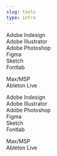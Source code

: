 ```yaml
---
slug: tools
type: intro
---
```

Adobe Indesign<br/>Adobe Illustrator<br/>Adobe Photoshop<br/>Figma<br/>Sketch<br/>Fontlab

Max/MSP<br/>Ableton Live
<!-- lang -->
Adobe Indesign<br/>Adobe Illustrator<br/>Adobe Photoshop<br/>Figma<br/>Sketch<br/>Fontlab

Max/MSP<br/>Ableton Live
